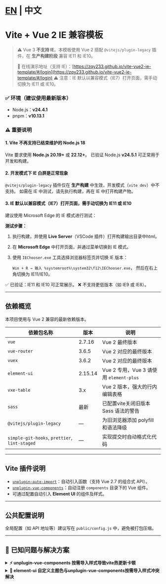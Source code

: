 # [EN](https://github.com/zqy233/vite-vue2-ie-template/blob/main/README-EN.md) | 中文

# Vite + Vue 2 IE 兼容模板

> ⚠️ Vue 3 **不支持 IE**。本模板使用 Vue 2 搭配 `@vitejs/plugin-legacy` 插件，在 **生产构建阶段** 兼容 IE11 和 IE10。
>
> 🧪 在线演示地址（支持 IE）：[https://zqy233.github.io/vite-vue2-ie-template/#/login](https://zqy233.github.io/vite-vue2-ie-template/#/login)
> ⚠️ 注意：IE 默认以兼容模式（IE7）打开页面，需手动切换为 IE11 或 IE10。

### ✅ 环境（建议使用最新版本）

- Node.js：**v24.4.1**
- pnpm：**v10.13.1**

### ⚠️ 重要说明

#### 1. Vite 不再支持已结束维护的 Node.js 18

Vite 要求使用 **Node.js 20.19+** 或 **22.12+**。
已验证 Node.js **v24.5.1** 可正常用于开发和构建。

#### 2. 开发模式下 IE 白屏是正常现象

`@vitejs/plugin-legacy` 插件仅在 **生产构建** 中生效，开发模式（`vite dev`）中不支持。
如需在 IE 中测试，请先执行构建，再在 IE 中打开构建产物。

#### 3. IE 默认以兼容模式（IE7）打开页面，需手动切换为 IE11 或 IE10

建议使用 Microsoft Edge 的 IE 模式进行测试：

**测试步骤：**

1. 执行构建，并使用 **Live Server**（VSCode 插件）打开构建输出目录中html。
2. 在 **Microsoft Edge** 中打开页面，并通过菜单切换到 IE 模式。
3. 使用 `IEChooser.exe` 工具选择浏览器标签页并切换 IE 版本：

   `Win + R → 输入 %systemroot%\system32\f12\IEChooser.exe`，
   然后在右上角切换为 IE11/IE10。

✅ 已验证：IE11 和 IE10 可正常展示。
❌ 不支持更低版本（如 IE9 或 IE8）。

---

## 依赖概览

本项目使用与 Vue 2 兼容的最新依赖版本。

| 依赖包名称                                    | 版本    | 说明                                    |
| --------------------------------------------- | ------- | --------------------------------------- |
| `vue`                                         | 2.7.16  | Vue 2 最终版本                          |
| `vue-router`                                  | 3.6.5   | Vue 2 对应的最终版本                    |
| `vuex`                                        | 3.6.2   | Vue 2 对应的最终版本                    |
| `element-ui`                                  | 2.15.14 | Vue 2 专用，Vue 3 请使用 `element-plus` |
| `vxe-table`                                   | 3.x     | Vue 2 版本，强大的行内编辑表格          |
| `sass`                                        | 最新    | 已配置vite关闭旧版本 Sass 语法的警告    |
| `@vitejs/plugin-legacy`                       | —       | 为旧浏览器添加 polyfill 和语法降级      |
| `simple-git-hooks`, `prettier`, `lint-staged` | —       | 实现提交时自动格式化代码                |

---

## Vite 插件说明

- [`unplugin-auto-import`](https://github.com/antfu/unplugin-auto-import)：自动引入函数（支持 Vue 2.7 的组合式 API）。
- [`unplugin-vue-components`](https://github.com/antfu/unplugin-vue-components)：自动注册 `components` 目录下的 Vue 组件。
- 可通过配置自动引入 **Element UI** 的组件及样式。

---

## 公共配置说明

全局配置（如 API 地址等）建议写在 `public/config.js` 中，避免被打包压缩。

---

## 🧩 已知问题与解决方案

<details>
<summary><strong>⚡ unplugin-vue-components 按需导入样式导致vite热更新卡顿</strong></summary>

`unplugin-vue-components`插件，开发环境按需导入样式会导致 vite 热更新卡顿

> https://github.com/antfu/unplugin-vue-components/issues/361

**解决方案：**
开发模式下关闭样式自动引入，仅在生产环境启用：

```js
Components({
  resolvers: [
    ElementUiResolver({
      importStyle: mode === 'development' ? false : 'sass',
    }),
  ],
}),
```

对于 Element UI 的函数式组件（如 `$message`、`$notify` 等），样式不会自动引入，需在生产环境手动添加：

```js
{
  name: 'import-element-ui-style',
  enforce: 'pre',
  transform(code, id) {
    if (/src\/main.js$/.test(id) && mode === 'production') {
      return {
        code: `${code}
import 'element-ui/lib/theme-chalk/message.css';
import 'element-ui/lib/theme-chalk/notification.css';
import 'element-ui/lib/theme-chalk/message-box.css';`,
        map: null,
      }
    }
  },
},
```

</details>

<details>
<summary><strong>🎨 element-ui 自定义主题色与unplugin-vue-components按需导入样式冲突解决</strong></summary>

element-ui 自定义主题色 https://element.eleme.cn/2.0/#/zh-CN/component/custom-theme

#### 首先看下不使用`unplugin-vue-components`按需导入样式下怎么自定义主题色

创建`common.scss`文件，文件目录`src/assets/css/common.scss`，并在`main.js`中引入

`common.scss`文件内容

```scss
$--color-primary: #8956ff;
$--font-path: 'element-ui/lib/theme-chalk/fonts';
@import 'element-ui/packages/theme-chalk/src/index.scss';
```

`main.js`文件内容

```js
import Vue from 'vue';
import Element from 'element-ui';
import '@/assets/css/common.scss';

Vue.use(Element);
```

无需引入 Element 编译好的 CSS 文件`element-ui/lib/theme-chalk/index.css`

#### 再看下使用`unplugin-vue-components`按需导入样式下怎么自定义主题色

`common.scss`生产环境需要去除这两行，因为会与`unplugin-vue-components`按需导入样式冲突，重复导入样式了

```scss
$--font-path: 'element-ui/lib/theme-chalk/fonts';
@import 'element-ui/packages/theme-chalk/src/index.scss';
```

新建一个`element-variables.scss`全局 scss 变量文件，将 element-ui 的主题变量如`$--color-primary: #8956ff;`等移动到该文件中，因为`unplugin-vue-components`的原因，需要在`additionalData`全局 scss 变量文件中定义主题变量才能生效

注意！这个 scss 变量文件只应该存放一些 scss 变量，如果在这个文件里`$--font-path: 'element-ui/lib/theme-chalk/fonts';@import 'element-ui/packages/theme-chalk/src/index.scss';`会导致每次页面热更新时都会编译所有 element-ui 变量，热更新会卡顿至 3 秒左右

```js
    css: {
      preprocessorOptions: {
        scss: {
          additionalData: `@import "src/assets/css/element-variables.scss";`,
          charset: false,
        },
      },
    },
```

定义一个 vite 插件，只有开发时才在`common.scss`中加入这两行代码

```js
{
        name: 'import-element-ui-style',
        enforce: 'pre',
        transform(code, id) {
          if (/common.scss$/.test(id)) {
            if (mode === 'development') {
              return {
                code: `${code}
                $--font-path: 'element-ui/lib/theme-chalk/fonts';
                @import 'element-ui/packages/theme-chalk/src/index.scss';`,
                map: null,
              };
            }
          }
          ...
        },
      },
```

<br></details>
